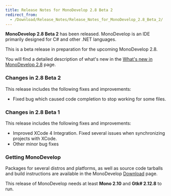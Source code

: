 ```yaml
---
title: Release Notes for MonoDevelop 2.8 Beta 2
redirect_from:
  - /Download/Release_Notes/Release_Notes_for_MonoDevelop_2.8_Beta_2/
---
```


**MonoDevelop 2.8 Beta 2** has been released. MonoDevelop is an IDE primarily designed for C# and other .NET languages.

This is a beta release in preparation for the upcoming MonoDevelop 2.8. 

You will find a detailed description of what's new in the [What's new in MonoDevelop 2.8](/Download/What's_new_in_MonoDevelop_2.8) page.

### <span>Changes in 2.8 Beta 2</span>

This release includes the following fixes and improvements:

-   Fixed bug which caused code completion to stop working for some files.

### Changes in 2.8 Beta 1

This release includes the following fixes and improvements:

-   Improved XCode 4 Integration. Fixed several issues when synchronizing projects with XCode.
-   Other minor bug fixes

### Getting MonoDevelop

Packages for several distros and platforms, as well as source code tarballs and build instructions are available in the MonoDevelop [Download](/Download) page.

This release of MonoDevelop needs at least **Mono 2.10** and **Gtk# 2.12.8** to run.
